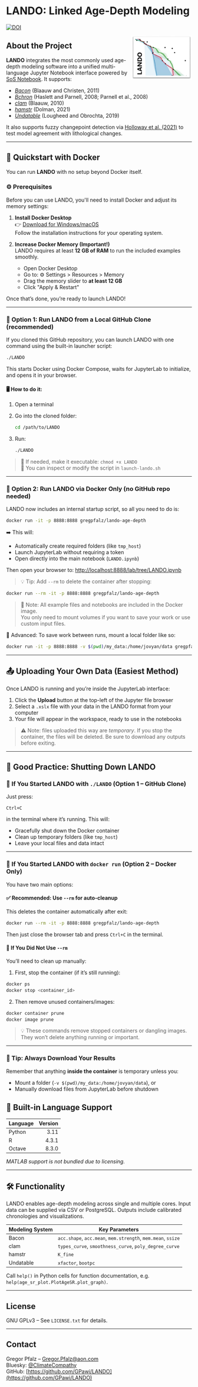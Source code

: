 # LANDO: Linked Age-Depth Modeling

[![DOI](https://zenodo.org/badge/432999664.svg)](https://zenodo.org/badge/latestdoi/432999664)

<div align="right">
  <img src='src/LANDO_Logo.jpg' align="right" height="120" />
</div>

## About the Project

**LANDO** integrates the most commonly used age-depth modeling software into a unified multi-language Jupyter Notebook interface powered by [SoS Notebook](https://github.com/vatlab/sos-notebook). It supports:

- [_Bacon_](https://github.com/Maarten14C/rbacon) (Blaauw and Christen, 2011)
- [_Bchron_](https://github.com/andrewcparnell/Bchron) (Haslett and Parnell, 2008; Parnell et al., 2008) 
- [_clam_](https://github.com/Maarten14C/clam) (Blaauw, 2010)  
- [_hamstr_](https://github.com/EarthSystemDiagnostics/hamstr) (Dolman, 2021)  
- [_Undatable_](https://github.com/bryanlougheed/undatable) (Lougheed and Obrochta, 2019)  
 

It also supports fuzzy changepoint detection via [Holloway et al. (2021)](https://doi.org/10.1016/j.envsoft.2021.104993) to test model agreement with lithological changes.

---

## 🚀 Quickstart with Docker

You can run **LANDO** with no setup beyond Docker itself.

### ⚙️ Prerequisites

Before you can use LANDO, you'll need to install Docker and adjust its memory settings:

1. **Install Docker Desktop**  
   👉 [Download for Windows/macOS](https://www.docker.com/products/docker-desktop)  
   Follow the installation instructions for your operating system.

2. **Increase Docker Memory (Important!)**  
   LANDO requires at least **12 GB of RAM** to run the included examples smoothly.  
   - Open Docker Desktop  
   - Go to: ⚙️ Settings > Resources > Memory  
   - Drag the memory slider to **at least 12 GB**  
   - Click "Apply & Restart"

Once that’s done, you’re ready to launch LANDO!


---

### 🧪 Option 1: Run LANDO from a Local GitHub Clone (recommended)

If you cloned this GitHub repository, you can launch LANDO with one command using the built-in launcher script:

```bash
./LANDO
```

This starts Docker using Docker Compose, waits for JupyterLab to initialize, and opens it in your browser.

#### 🖥️ How to do it:

1. Open a terminal  
2. Go into the cloned folder:
   ```bash
   cd /path/to/LANDO
   ```

3. Run:
   ```bash
   ./LANDO
   ```

> 📎 If needed, make it executable: `chmod +x LANDO`  
> 🔧 You can inspect or modify the script in `launch-lando.sh`

---

### 🐳 Option 2: Run LANDO via Docker Only (no GitHub repo needed)

LANDO now includes an internal startup script, so all you need to do is:

```bash
docker run -it -p 8888:8888 gregpfalz/lando-age-depth
```

➡️ This will:
- Automatically create required folders (like `tmp_host`)
- Launch JupyterLab without requiring a token
- Open directly into the main notebook (`LANDO.ipynb`)

Then open your browser to:
[http://localhost:8888/lab/tree/LANDO.ipynb](http://localhost:8888/lab/tree/LANDO.ipynb)

> 💡 Tip: Add `--rm` to delete the container after stopping:
```bash
docker run --rm -it -p 8888:8888 gregpfalz/lando-age-depth
```
> 📝 Note: All example files and notebooks are included in the Docker image.  
> You only need to mount volumes if you want to save your work or use custom input files.

🔧 Advanced: To save work between runs, mount a local folder like so:
```bash
docker run -it -p 8888:8888 -v $(pwd)/my_data:/home/jovyan/data gregpfalz/lando-age-depth
```

---

## 📤 Uploading Your Own Data (Easiest Method)

Once LANDO is running and you’re inside the JupyterLab interface:

1. Click the **Upload** button at the top-left of the Jupyter file browser
2. Select a `.xslx` file with your data in the LANDO format from your computer
3. Your file will appear in the workspace, ready to use in the notebooks

> ⚠️ Note: files uploaded this way are *temporary*. If you stop the container, the files will be deleted. Be sure to download any outputs before exiting.

---

## 🛑 Good Practice: Shutting Down LANDO

### 📘 If You Started LANDO with `./LANDO` (Option 1 – GitHub Clone)

Just press:

```
Ctrl+C
```

in the terminal where it’s running. This will:
- Gracefully shut down the Docker container
- Clean up temporary folders (like `tmp_host`)
- Leave your local files and data intact

---

### 🐳 If You Started LANDO with `docker run` (Option 2 – Docker Only)

You have two main options:

#### ✅ Recommended: Use `--rm` for auto-cleanup

This deletes the container automatically after exit:

```bash
docker run --rm -it -p 8888:8888 gregpfalz/lando-age-depth
```

Then just close the browser tab and press `Ctrl+C` in the terminal.

#### 🧹 If You Did Not Use `--rm`

You’ll need to clean up manually:

1. First, stop the container (if it’s still running):

```bash
docker ps
docker stop <container_id>
```

2. Then remove unused containers/images:

```bash
docker container prune
docker image prune
```

> 💡 These commands remove stopped containers or dangling images. They won’t delete anything running or important.

---

### 💬 Tip: Always Download Your Results

Remember that anything **inside the container** is temporary unless you:
- Mount a folder (`-v $(pwd)/my_data:/home/jovyan/data`), or
- Manually download files from JupyterLab before shutdown


## 🔧 Built-in Language Support

| Language | Version |
|----------|--------:|
| Python   | 3.11    |
| R        | 4.3.1   |
| Octave   | 8.3.0   |

_MATLAB support is not bundled due to licensing._

---

## 🛠 Functionality

LANDO enables age-depth modeling across single and multiple cores. Input data can be supplied via CSV or PostgreSQL. Outputs include calibrated chronologies and visualizations.

| Modeling System | Key Parameters |
|-----------------|----------------|
| Bacon           | `acc.shape`, `acc.mean`, `mem.strength`, `mem.mean`, `ssize` |
| clam            | `types_curve`, `smoothness_curve`, `poly_degree_curve` |
| hamstr          | `K_fine` |
| Undatable       | `xfactor`, `bootpc` |

Call `help()` in Python cells for function documentation, e.g. `help(age_sr_plot.PlotAgeSR.plot_graph)`.

---

## License

GNU GPLv3 – See `LICENSE.txt` for details.

---

## Contact

Gregor Pfalz – [Gregor.Pfalz@aon.com](mailto:Gregor.Pfalz@aon.com)  
Bluesky: [@ClimateCompathy](https://bsky.app/profile/climatecompathy.bsky.social)  
GitHub: [https://github.com/GPawi/LANDO](https://github.com/GPawi/LANDO)
